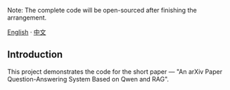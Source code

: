 Note: The complete code will be open-sourced after finishing the arrangement.

[English](./README.md) · [中文](./README.zh-CN.md)

## Introduction

This project demonstrates the code for the short paper — "An arXiv Paper Question-Answering System Based on Qwen and RAG".